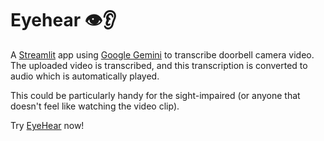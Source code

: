 # Eyehear 👁️👂

A [Streamlit](https://streamlit.io) app using [Google Gemini](https://gemini.google.com) to transcribe doorbell camera video.  The uploaded video is transcribed, and this transcription is converted to audio which is automatically played.

This could be particularly handy for the sight-impaired (or anyone that doesn't feel like watching the video clip).

Try [EyeHear](https://eyehear.streamlit.app/) now!